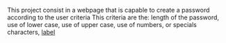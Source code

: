 This project consist in a webpage that is capable to create a password according to the user criteria
This criteria are the:
    length of the password,
    use of lower case,
    use of upper case,
    use of numbers,
    or specials characters,
[label](videos/2022-12-10%2016-45-52.mp4)